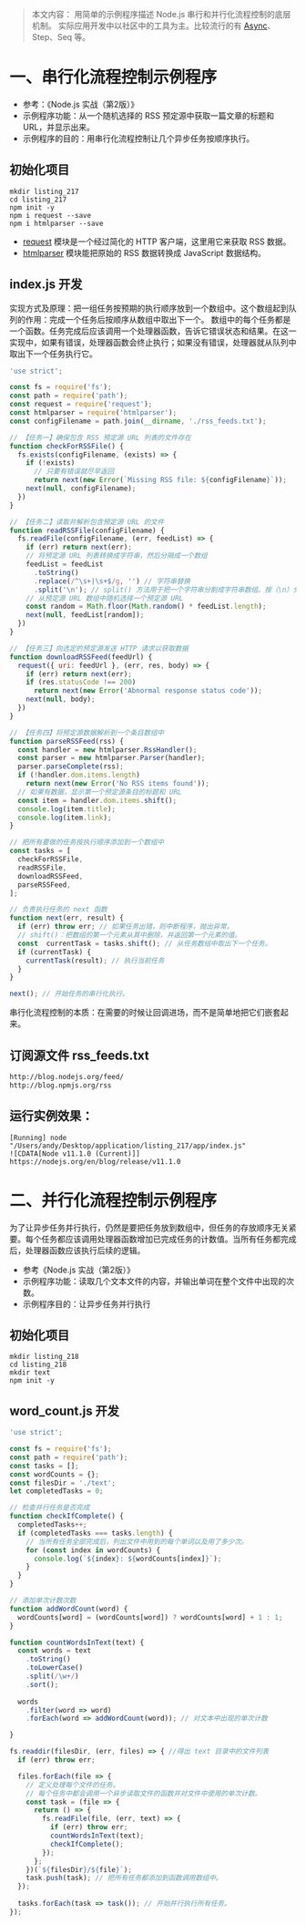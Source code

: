 > 本文内容：
> 用简单的示例程序描述 Node.js 串行和并行化流程控制的底层机制。
> 实际应用开发中以社区中的工具为主。比较流行的有 [Async](https://caolan.github.io/async/index.html)、Step、Seq 等。

# 一、串行化流程控制示例程序

* 参考：《Node.js 实战（第2版）》
* 示例程序功能：从一个随机选择的 RSS 预定源中获取一篇文章的标题和 URL，并显示出来。
* 示例程序的目的：用串行化流程控制让几个异步任务按顺序执行。

## 初始化项目

```shell
mkdir listing_217
cd listing_217
npm init -y
npm i request --save
npm i htmlparser --save
```

* [request](https://github.com/request/request#readme) 模块是一个经过简化的 HTTP 客户端，这里用它来获取 RSS 数据。
* [htmlparser](https://github.com/tautologistics/node-htmlparser#readme) 模块能把原始的 RSS 数据转换成 JavaScript 数据结构。

## index.js 开发

实现方式及原理：把一组任务按预期的执行顺序放到一个数组中。这个数组起到队列的作用：完成一个任务后按顺序从数组中取出下一个。
数组中的每个任务都是一个函数。任务完成后应该调用一个处理器函数，告诉它错误状态和结果。在这一实现中，如果有错误，处理器函数会终止执行；如果没有错误，处理器就从队列中取出下一个任务执行它。

```javascript
'use strict';

const fs = require('fs');
const path = require('path');
const request = require('request');
const htmlparser = require('htmlparser');
const configFilename = path.join(__dirname, './rss_feeds.txt');

// 【任务一】确保包含 RSS 预定源 URL 列表的文件存在
function checkForRSSFile() {
  fs.exists(configFilename, (exists) => {
    if (!exists)
      // 只要有错误就尽早返回
      return next(new Error(`Missing RSS file: ${configFilename}`));
    next(null, configFilename);
  })
}

// 【任务二】读取并解析包含预定源 URL 的文件
function readRSSFile(configFilename) {
  fs.readFile(configFilename, (err, feedList) => {
    if (err) return next(err);
    // 将预定源 URL 列表转换成字符串，然后分隔成一个数组
    feedList = feedList
      .toString()
      .replace(/^\s+|\s+$/g, '') // 字符串替换
      .split('\n'); // split() 方法用于把一个字符串分割成字符串数组。按（\n）分割字符串
    // 从预定源 URL 数组中随机选择一个预定源 URL
    const random = Math.floor(Math.random() * feedList.length);
    next(null, feedList[random]);
  })
}

// 【任务三】向选定的预定源发送 HTTP 请求以获取数据
function downloadRSSFeed(feedUrl) {
  request({ uri: feedUrl }, (err, res, body) => {
    if (err) return next(err);
    if (res.statusCode !== 200)
      return next(new Error('Abnormal response status code'));
    next(null, body);
  })
}

// 【任务四】将预定源数据解析到一个条目数组中
function parseRSSFeed(rss) {
  const handler = new htmlparser.RssHandler();
  const parser = new htmlparser.Parser(handler);
  parser.parseComplete(rss);
  if (!handler.dom.items.length)
    return next(new Error('No RSS items found'));
  // 如果有数据，显示第一个预定源条目的标题和 URL
  const item = handler.dom.items.shift();
  console.log(item.title);
  console.log(item.link);
}

// 把所有要做的任务按执行顺序添加到一个数组中
const tasks = [
  checkForRSSFile,
  readRSSFile,
  downloadRSSFeed,
  parseRSSFeed,
];

// 负责执行任务的 next 函数
function next(err, result) {
  if (err) throw err; // 如果任务出错，则中断程序，抛出异常。
  // shift()：把数组的第一个元素从其中删除，并返回第一个元素的值。
  const  currentTask = tasks.shift(); // 从任务数组中取出下一个任务。
  if (currentTask) {
    currentTask(result); // 执行当前任务
  }
}

next(); // 开始任务的串行化执行。
```

串行化流程控制的本质：在需要的时候让回调进场，而不是简单地把它们嵌套起来。

## 订阅源文件 rss_feeds.txt

```txt
http://blog.nodejs.org/feed/
http://blog.npmjs.org/rss
```

## 运行实例效果：

``` console
[Running] node "/Users/andy/Desktop/application/listing_217/app/index.js"
![CDATA[Node v11.1.0 (Current)]]
https://nodejs.org/en/blog/release/v11.1.0
```

# 二、并行化流程控制示例程序

为了让异步任务并行执行，仍然是要把任务放到数组中，但任务的存放顺序无关紧要。每个任务都应该调用处理器函数增加已完成任务的计数值。当所有任务都完成后，处理器函数应该执行后续的逻辑。

* 参考《Node.js 实战（第2版）》
* 示例程序功能：读取几个文本文件的内容，并输出单词在整个文件中出现的次数。
* 示例程序目的：让异步任务并行执行

## 初始化项目

```shell
mkdir listing_218
cd listing_218
mkdir text
npm init -y
```

## word_count.js 开发

```javascript
'use strict';

const fs = require('fs');
const path = require('path');
const tasks = [];
const wordCounts = {};
const filesDir = './text';
let completedTasks = 0;

// 检查并行任务是否完成
function checkIfComplete() {
  completedTasks++;
  if (completedTasks === tasks.length) {
    // 当所有任务全部完成后，列出文件中用到的每个单词以及用了多少次。
    for (const index in wordCounts) {
      console.log(`${index}: ${wordCounts[index]}`);
    }
  }
}

// 添加单次计数次数
function addWordCount(word) {
  wordCounts[word] = (wordCounts[word]) ? wordCounts[word] + 1 : 1;
}

function countWordsInText(text) {
  const words = text
    .toString()
    .toLowerCase()
    .split(/\w+/)
    .sort();
  
  words
    .filter(word => word)
    .forEach(word => addWordCount(word)); // 对文本中出现的单次计数

}

fs.readdir(filesDir, (err, files) => { //得出 text 目录中的文件列表
  if (err) throw err;

  files.forEach(file => {
    // 定义处理每个文件的任务。
    // 每个任务中都会调用一个异步读取文件的函数并对文件中使用的单次计数。
    const task = (file => {
      return () => {
        fs.readFile(file, (err, text) => {
          if (err) throw err;
          countWordsInText(text);
          checkIfComplete();
        });
      };
    })(`${filesDir}/${file}`);
    task.push(task); // 把所有任务都添加到函数调用数组中。
  });
  
  tasks.forEach(task => task()); // 开始并行执行所有任务。
});
```

